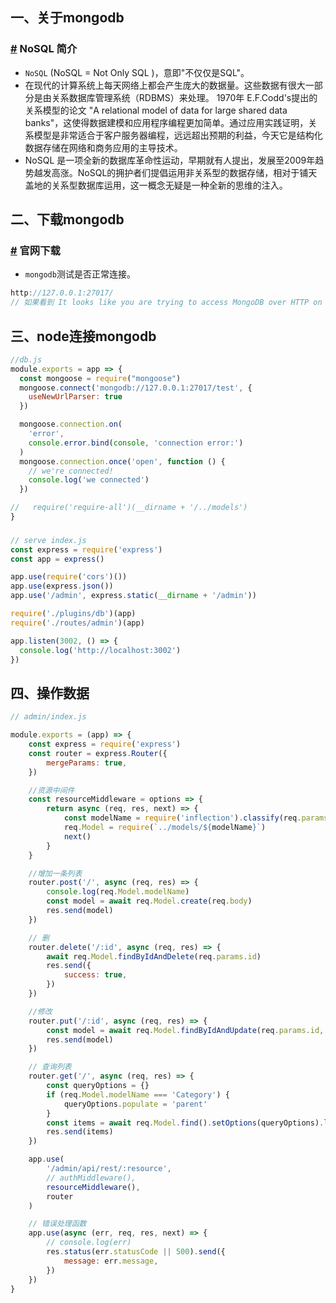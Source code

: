<!--
 * @Date: 2020-09-02 09:40:59
 * @LastEditors: PoloHuang
 * @LastEditTime: 2020-09-03 15:33:33
-->
## 一、关于mongodb

### [#](https://www.runoob.com/mongodb/nosql.html) NoSQL 简介

- `NoSQL` (NoSQL = Not Only SQL )，意即"不仅仅是SQL"。
- 在现代的计算系统上每天网络上都会产生庞大的数据量。这些数据有很大一部分是由关系数据库管理系统（RDBMS）来处理。 1970年 E.F.Codd's提出的关系模型的论文 "A relational model of data for large shared data banks"，这使得数据建模和应用程序编程更加简单。通过应用实践证明，关系模型是非常适合于客户服务器编程，远远超出预期的利益，今天它是结构化数据存储在网络和商务应用的主导技术。
- NoSQL 是一项全新的数据库革命性运动，早期就有人提出，发展至2009年趋势越发高涨。NoSQL的拥护者们提倡运用非关系型的数据存储，相对于铺天盖地的关系型数据库运用，这一概念无疑是一种全新的思维的注入。

## 二、下载mongodb
### [#](https://www.mongodb.com/download-center/community) 官网下载

- `mongodb`测试是否正常连接。

```js
http://127.0.0.1:27017/
// 如果看到 It looks like you are trying to access MongoDB over HTTP on the native driver port. 就说明连接上了
```
## 三、node连接mongodb
```js
//db.js
module.exports = app => {
  const mongoose = require("mongoose")
  mongoose.connect('mongodb://127.0.0.1:27017/test', {
    useNewUrlParser: true
  })

  mongoose.connection.on(
    'error',
    console.error.bind(console, 'connection error:')
  )
  mongoose.connection.once('open', function () {
    // we're connected!
    console.log('we connected')
  })

//   require('require-all')(__dirname + '/../models')
}
```
### 
```js
// serve index.js
const express = require('express')
const app = express()

app.use(require('cors')())
app.use(express.json())
app.use('/admin', express.static(__dirname + '/admin'))

require('./plugins/db')(app)
require('./routes/admin')(app)

app.listen(3002, () => {
  console.log('http://localhost:3002')
})
```

## 四、操作数据
```js
// admin/index.js

module.exports = (app) => {
    const express = require('express')
    const router = express.Router({
        mergeParams: true,
    })

    //资源中间件
    const resourceMiddleware = options => {
        return async (req, res, next) => {
            const modelName = require('inflection').classify(req.params.resource)  //每个字符串对象添加分类支持
            req.Model = require(`../models/${modelName}`) 
            next()
        }
    }

    //增加一条列表
    router.post('/', async (req, res) => {
        console.log(req.Model.modelName)
        const model = await req.Model.create(req.body)
        res.send(model)
    })

    // 删
    router.delete('/:id', async (req, res) => {
        await req.Model.findByIdAndDelete(req.params.id)
        res.send({
            success: true,
        })
    })

    //修改
    router.put('/:id', async (req, res) => {
        const model = await req.Model.findByIdAndUpdate(req.params.id, req.body)
        res.send(model)
    })

    // 查询列表
    router.get('/', async (req, res) => {
        const queryOptions = {}
        if (req.Model.modelName === 'Category') {
            queryOptions.populate = 'parent'
        }
        const items = await req.Model.find().setOptions(queryOptions).limit(100)
        res.send(items)
    })

    app.use(
        '/admin/api/rest/:resource',
        // authMiddleware(),
        resourceMiddleware(),
        router
    )

    // 错误处理函数
    app.use(async (err, req, res, next) => {
        // console.log(err)
        res.status(err.statusCode || 500).send({
            message: err.message,
        })
    })
}

```
